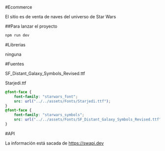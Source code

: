 
#Ecommerce

El sitio es de venta de naves del universo de Star Wars

##Para lanzar el proyecto

```bash
npm run dev
```

#Librerias

ninguna

#Fuentes

SF_Distant_Galaxy_Symbols_Revised.ttf

Starjedi.ttf

```css
@font-face {
    font-family: "starwars_font";
    src: url("../../assets/Fonts/Starjedi.ttf");
}
@font-face {
    font-family: "starwars_symbols";
    src: url("../../assets/Fonts/SF_Distant_Galaxy_Symbols_Revised.ttf");
}
```

#API

La información está sacada de https://swapi.dev
